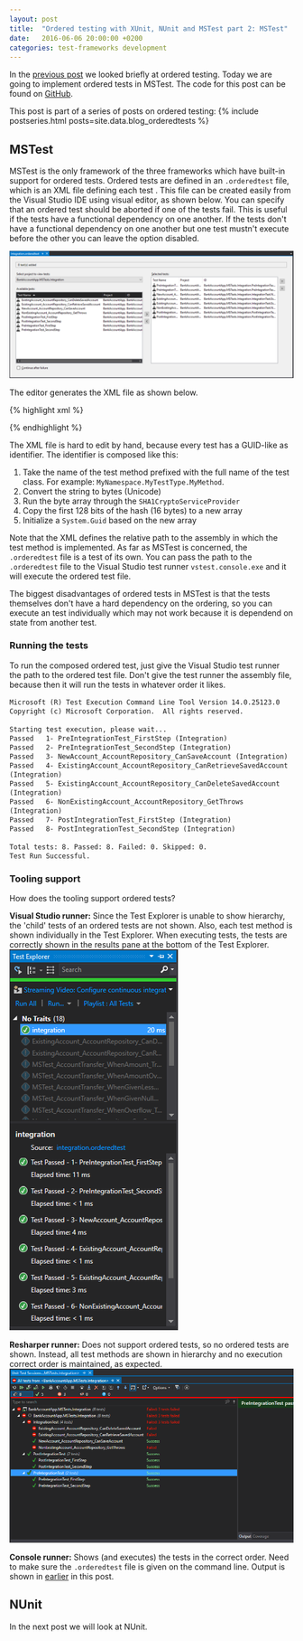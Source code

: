 ```yaml
---
layout: post
title:  "Ordered testing with XUnit, NUnit and MSTest part 2: MSTest"
date:   2016-06-06 20:00:00 +0200
categories: test-frameworks development
---
```


In the [previous post](2016-06-05-ordered-tests-with-nunit-mstest-xunit-pt1) we looked briefly at ordered testing. Today we are going to implement ordered tests in MSTest. The code for this post can be found on [GitHub](https://github.com/Sebazzz/NetUnitTestComparison/tree/2016-06-05). 

This post is part of a series of posts on ordered testing:
{% include postseries.html posts=site.data.blog_orderedtests %}

## MSTest
MSTest is the only framework of the three frameworks which have built-in support for ordered tests. Ordered tests are defined in an `.orderedtest` file, which is an XML file defining each test . This file can be created easily from the Visual Studio IDE using visual editor, as shown below. You can specify that an ordered test should be aborted if one of the tests fail. This is useful if the tests have a functional dependency on one another. If the tests don't have a functional dependency on one another but one test mustn't execute before the other you can leave the option disabled.

![Visual Studio Ordered Test Editor](/images/blog/2016-06-05-ordered-tests-with-nunit-mstest-xunit-pt1-orderedtest-mstest.png)

The editor generates the XML file as shown below.

{% highlight xml %}
<?xml version="1.0" encoding="UTF-8"?>
<OrderedTest name="Integration" storage="z:\dev\netunittestcomparison\src\bankaccountapp.mstests.integration\integration.orderedtest" id="ebc36c0f-9d20-49c7-8c2f-c64839da8cc9" xmlns="http://microsoft.com/schemas/VisualStudio/TeamTest/2010">
  <TestLinks>
    <TestLink id="713421ca-4c7f-1c43-590e-b68d681c6952" name="PreIntegrationTest_FirstStep" storage="bin\debug\bankaccountapp.mstests.integration.dll" type="Microsoft.VisualStudio.TestTools.TestTypes.Unit.UnitTestElement, Microsoft.VisualStudio.QualityTools.Tips.UnitTest.ObjectModel, Version=14.0.0.0, Culture=neutral, PublicKeyToken=b03f5f7f11d50a3a" />
    <TestLink id="3a5d229c-73b4-bd13-5d64-4793126417dc" name="PreIntegrationTest_SecondStep" storage="bin\debug\bankaccountapp.mstests.integration.dll" type="Microsoft.VisualStudio.TestTools.TestTypes.Unit.UnitTestElement, Microsoft.VisualStudio.QualityTools.Tips.UnitTest.ObjectModel, Version=14.0.0.0, Culture=neutral, PublicKeyToken=b03f5f7f11d50a3a" />
    <!-- Removed for brevity -->
  </TestLinks>
</OrderedTest>
{% endhighlight %}

The XML file is hard to edit by hand, because every test has a GUID-like as identifier. The identifier is composed like this:

1. Take the name of the test method prefixed with the full name of the test class. For example: `MyNamespace.MyTestType.MyMethod`.
2. Convert the string to bytes (Unicode)
3. Run the byte array through the `SHA1CryptoServiceProvider`
4. Copy the first 128 bits of the hash (16 bytes) to a new array
5. Initialize a `System.Guid` based on the new array

Note that the XML defines the relative path to the assembly in which the test method is implemented. As far as MSTest is concerned, the `.orderedtest` file is a test of its own. You can pass the path to the `.orderedtest` file to the Visual Studio test runner `vstest.console.exe` and it will execute the ordered test file.

The biggest disadvantages of ordered tests in MSTest is that the tests themselves don't have a hard dependency on the ordering, so you can execute an test individually which may not work because it is dependend on state from another test.

### Running the tests
To run the composed ordered test, just give the Visual Studio test runner the path to the ordered test file. Don't give the test runner the assembly file, because then it will run the tests in whatever order it likes.

```
Microsoft (R) Test Execution Command Line Tool Version 14.0.25123.0
Copyright (c) Microsoft Corporation.  All rights reserved.

Starting test execution, please wait...
Passed   1- PreIntegrationTest_FirstStep (Integration)
Passed   2- PreIntegrationTest_SecondStep (Integration)
Passed   3- NewAccount_AccountRepository_CanSaveAccount (Integration)
Passed   4- ExistingAccount_AccountRepository_CanRetrieveSavedAccount (Integration)
Passed   5- ExistingAccount_AccountRepository_CanDeleteSavedAccount (Integration)
Passed   6- NonExistingAccount_AccountRepository_GetThrows (Integration)
Passed   7- PostIntegrationTest_FirstStep (Integration)
Passed   8- PostIntegrationTest_SecondStep (Integration)

Total tests: 8. Passed: 8. Failed: 0. Skipped: 0.
Test Run Successful.
```

### Tooling support
How does the tooling support ordered tests?

**Visual Studio runner:** Since the Test Explorer is unable to show hierarchy, the 'child' tests of an ordered tests are not shown. Also, each test method is shown individually in the Test Explorer. When executing tests, the tests are correctly shown in the results pane at the bottom of the Test Explorer.
![Test Explorer showing ordered tests](/images/blog/2016-06-06-ordered-tests-with-nunit-mstest-xunit-pt2-mstest-testexplorer.png)

**Resharper runner:** Does not support ordered tests, so no ordered tests are shown. Instead, all test methods are shown in hierarchy and no execution correct order is maintained, as expected.
![Resharper Test runner](/images/blog/2016-06-06-ordered-tests-with-nunit-mstest-xunit-pt2-mstest-resharper.png)

**Console runner:** Shows (and executes) the tests in the correct order. Need to make sure the `.orderedtest` file is given on the command line. Output is shown in [earlier](#running-the-tests) in this post.

## NUnit
In the next post we will look at NUnit.
